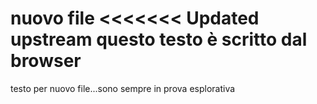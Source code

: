 nuovo file
<<<<<<< Updated upstream
questo testo è scritto dal browser  
=======
testo per nuovo file...sono sempre in prova esplorativa

